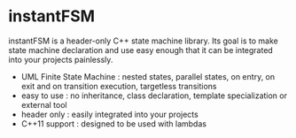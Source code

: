 # instantFSM
instantFSM is a header-only C++ state machine library. Its goal is to make state machine declaration and use easy enough that it can be integrated into your projects painlessly.

 * UML Finite State Machine : nested states, parallel states, on entry, on exit and on transition execution, targetless transitions
 * easy to use : no inheritance, class declaration, template specialization or external tool
 * header only : easily integrated into your projects
 * C++11 support : designed to be used with lambdas
